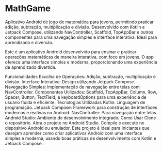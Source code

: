 # MathGame
Aplicativo Android de jogo de matemática para jovens, permitindo praticar adição, subtração, multiplicação e divisão. Desenvolvido com Kotlin e Jetpack Compose, utilizando NavController, Scaffold, TopAppBar e outros componentes para uma navegação simples e interface interativa. Ideal para aprendizado e diversão.




Este é um aplicativo Android desenvolvido para ensinar e praticar operações matemáticas de maneira interativa, com foco em jovens. O app oferece uma interface simples e moderna, proporcionando uma experiência de aprendizado divertida.

Funcionalidades
Escolha de Operações: Adição, subtração, multiplicação e divisão.
Interface Interativa: Design utilizando Jetpack Compose.
Navegação Simples: Implementação de navegação entre telas com NavController.
Componentes Utilizados: Scaffold, TopAppBar, Column, Row, Spacer, Button, TextField, e keyboardOptions para uma experiência de usuário fluida e eficiente.
Tecnologias Utilizadas
Kotlin: Linguagem de programação.
Jetpack Compose: Framework para construção de interfaces modernas e reativas no Android.
NavController: Para navegação entre telas.
Android Studio: Ambiente de desenvolvimento integrado.
Como Usar
Clone o repositório.
Abra o projeto no Android Studio.
Compile e execute no dispositivo Android ou emulador.
Este projeto é ideal para iniciantes que desejam aprender como criar aplicativos Android com uma interface simples e moderna, usando boas práticas de desenvolvimento com Kotlin e Jetpack Compose.
